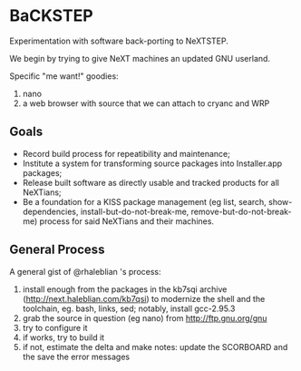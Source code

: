 # BaCKSTEP
Experimentation with software back-porting to NeXTSTEP.

We begin by trying to give NeXT machines an updated GNU userland.

Specific "me want!" goodies:
1. nano
2. a web browser with source that we can attach to cryanc and WRP

## Goals
* Record build process for repeatibility and maintenance;
* Institute a system for transforming source packages into Installer.app packages;
* Release built software as directly usable and tracked products for all NeXTians;
* Be a foundation for a KISS package management (eg list, search, show-dependencies, install-but-do-not-break-me, remove-but-do-not-break-me) process for said NeXTians and their machines.

## General Process

A general gist of @rhaleblian 's process:

1. install enough from the packages in the kb7sqi archive (http://next.haleblian.com/kb7qsi) to modernize the shell and the toolchain, eg. bash, links, sed; notably, install gcc-2.95.3
2. grab the source in question (eg nano) from http://ftp.gnu.org/gnu
3. try to configure it
4. if works, try to build it
5. if not, estimate the delta and make notes: update the SCORBOARD and the save the error messages
